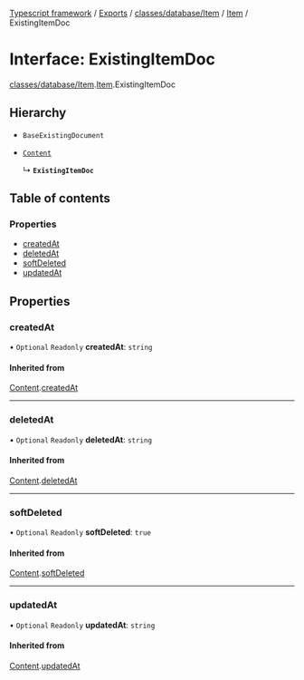 [Typescript framework](../index.md) / [Exports](../modules.md) / [classes/database/Item](../modules/classes_database_Item.md) / [Item](../modules/classes_database_Item.Item.md) / ExistingItemDoc

# Interface: ExistingItemDoc

[classes/database/Item](../modules/classes_database_Item.md).[Item](../modules/classes_database_Item.Item.md).ExistingItemDoc

## Hierarchy

- `BaseExistingDocument`

- [`Content`](classes_database_Item.Item.Content.md)

  ↳ **`ExistingItemDoc`**

## Table of contents

### Properties

- [createdAt](classes_database_Item.Item.ExistingItemDoc.md#createdat)
- [deletedAt](classes_database_Item.Item.ExistingItemDoc.md#deletedat)
- [softDeleted](classes_database_Item.Item.ExistingItemDoc.md#softdeleted)
- [updatedAt](classes_database_Item.Item.ExistingItemDoc.md#updatedat)

## Properties

### createdAt

• `Optional` `Readonly` **createdAt**: `string`

#### Inherited from

[Content](classes_database_Item.Item.Content.md).[createdAt](classes_database_Item.Item.Content.md#createdat)

___

### deletedAt

• `Optional` `Readonly` **deletedAt**: `string`

#### Inherited from

[Content](classes_database_Item.Item.Content.md).[deletedAt](classes_database_Item.Item.Content.md#deletedat)

___

### softDeleted

• `Optional` `Readonly` **softDeleted**: ``true``

#### Inherited from

[Content](classes_database_Item.Item.Content.md).[softDeleted](classes_database_Item.Item.Content.md#softdeleted)

___

### updatedAt

• `Optional` `Readonly` **updatedAt**: `string`

#### Inherited from

[Content](classes_database_Item.Item.Content.md).[updatedAt](classes_database_Item.Item.Content.md#updatedat)

